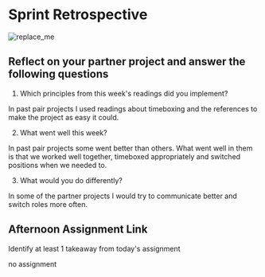# Sprint Retrospective

![replace_me](https://codeworks.blob.core.windows.net/public/assets/img/illustrations/placeholder.svg)

## Reflect on your partner project and answer the following questions

1. Which principles from this week's readings did you implement?

In past pair projects I used readings about timeboxing and the references to make the project as easy it could.

2. What went well this week?

In past pair projects some went better than others. What went well in them is that we worked well together, timeboxed appropriately and switched positions when we needed to.

3. What would you do differently?

In some of the partner projects I would try to communicate better and switch roles more often.

## Afternoon Assignment Link


Identify at least 1 takeaway from today's assignment

no assignment